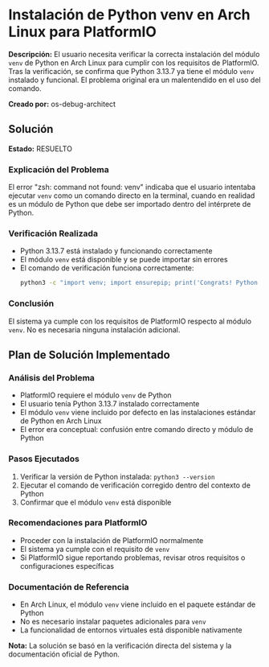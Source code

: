 # Instalación de Python venv en Arch Linux para PlatformIO

**Descripción:** El usuario necesita verificar la correcta instalación del módulo `venv` de Python en Arch Linux para cumplir con los requisitos de PlatformIO. Tras la verificación, se confirma que Python 3.13.7 ya tiene el módulo `venv` instalado y funcional. El problema original era un malentendido en el uso del comando.

**Creado por:** os-debug-architect

## Solución

**Estado:** RESUELTO

### Explicación del Problema
El error "zsh: command not found: venv" indicaba que el usuario intentaba ejecutar `venv` como un comando directo en la terminal, cuando en realidad es un módulo de Python que debe ser importado dentro del intérprete de Python.

### Verificación Realizada
- Python 3.13.7 está instalado y funcionando correctamente
- El módulo `venv` está disponible y se puede importar sin errores
- El comando de verificación funciona correctamente:
  ```bash
  python3 -c "import venv; import ensurepip; print('Congrats! Python venv is already installed!')"
  ```

### Conclusión
El sistema ya cumple con los requisitos de PlatformIO respecto al módulo `venv`. No es necesaria ninguna instalación adicional.

## Plan de Solución Implementado

### Análisis del Problema
- PlatformIO requiere el módulo `venv` de Python
- El usuario tenía Python 3.13.7 instalado correctamente
- El módulo `venv` viene incluido por defecto en las instalaciones estándar de Python en Arch Linux
- El error era conceptual: confusión entre comando directo y módulo de Python

### Pasos Ejecutados
1. Verificar la versión de Python instalada: `python3 --version`
2. Ejecutar el comando de verificación corregido dentro del contexto de Python
3. Confirmar que el módulo `venv` está disponible

### Recomendaciones para PlatformIO
- Proceder con la instalación de PlatformIO normalmente
- El sistema ya cumple con el requisito de `venv`
- Si PlatformIO sigue reportando problemas, revisar otros requisitos o configuraciones específicas

### Documentación de Referencia
- En Arch Linux, el módulo `venv` viene incluido en el paquete estándar de Python
- No es necesario instalar paquetes adicionales para `venv`
- La funcionalidad de entornos virtuales está disponible nativamente

**Nota:** La solución se basó en la verificación directa del sistema y la documentación oficial de Python.